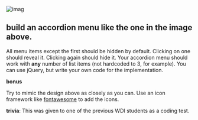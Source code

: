 ![imag](http://www.jqueryscript.net/images/Super-Smooth-Accordion-Dropdown-Menu-with-jQuery-CSS3.jpg)

## build an accordion menu like the one in the image above. 

All menu items except the first should be hidden by default. Clicking on one should reveal it. Clicking again should hide it. Your accordion menu should work with __any__ number of list items (not hardcoded to 3, for example).
You can use jQuery, but write your own code for the implementation.

__bonus__

Try to mimic the design above as closely as you can. Use an icon framework like [fontawesome](http://fontawesome.io/icons/) to add the icons.

__trivia__: This was given to one of the previous WDI students as a coding test.